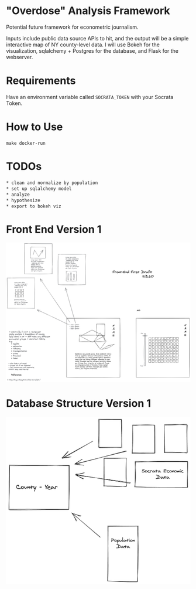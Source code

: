 # "Overdose" Analysis Framework

Potential future framework for econometric journalism.

Inputs include public data source APIs to hit, and the output will be a simple interactive map of NY county-level data.  I will use Bokeh for the visualization, sqlalchemy + Postgres for the database, and Flask for the webserver.

# Requirements

Have an environment variable called `SOCRATA_TOKEN` with your Socrata Token.

# How to Use

```
make docker-run
```

# TODOs
    * clean and normalize by population
    * set up sqlalchemy model
    * analyze
    * hypothesize
    * export to bokeh viz

# Front End Version 1
![front end 1](/assets/front-end-1.jpg)

# Database Structure Version 1

![db structure 1](/assets/db-1.png)